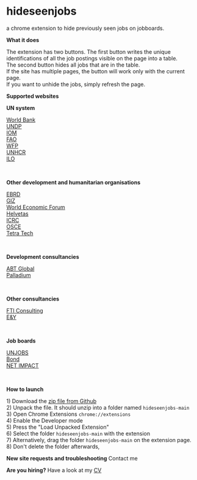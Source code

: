# hideseenjobs
a chrome extension to hide previously seen jobs on jobboards.
<p><b>What it does</b></p>
<p>The extension has two buttons. The first button writes the unique identifications of all the job postings visible on the page into a table. <br>
The second button hides all jobs that are in the table. <br>
If the site has multiple pages, the button will work only with the current page. <br>
If you want to unhide the jobs, simply refresh the page.</p>

<p><b>Supported websites</b></p>
<p><b>UN system</b></p>
<a href="worldbankgroup.csod.com">World Bank</a><br>
<a href="jobs.undp.org">UNDP</a><br>
<a href="recruit.iom.int">IOM</a><br>
<a href="jobs.fao.org">FAO</a><br>
<a href="wfp.org/careers/job-openings">WFP</a><br>
<a href="unhcr.wd3.myworkdayjobs.com">UNHCR</a><br>
<a href="jobs.ilo.org">ILO</a></p><br>
<p><b>Other development and humanitarian organisations</b></p>
<a href="jobs.ebrd.com">EBRD</a><br>
<a href="jobs.giz.de">GIZ</a><br>
<a href="weforum.wd3.myworkdayjobs.com">World Economic Forum</a><br>
<a href="helvetas.org">Helvetas</a><br>
<a href="careers.icrc.org">ICRC</a><br>
<a href="vacancies.osce.org">OSCE</a><br>
<a href="https://tetratech.referrals.selectminds.com/intdev/jobs/search/8390460">Tetra Tech</a></p><br>
<p><b>Development consultancies</b></p>
<a href="https://egpy.fa.us2.oraclecloud.com/hcmUI/CandidateExperience/en/sites/JoinAbt/requisitions?">ABT Global</a><br>
<a href="https://thepalladiumgroup.com/careers">Palladium</a></p><br>
<p><b>Other consultancies</b></p>
<a href="fticonsult.referrals.selectminds.com">FTI Consulting</a><br>
<a href="careers.ey.com">E&Y</a></p><br>
<p><b>Job boards</b></p>
<a href="unjobs.org">UNJOBS</a><br>
<a href="https://my.bond.org.uk/s/jobs">Bond</a><br>
<a href="netimpact.org">NET IMPACT</a></p><br>

<p><b>How  to launch</b></p>
<p>1) Download the <a href="https://github.com/iv-div/hideseenjobs/archive/master.zip">zip file from Github</a><br>
2) Unpack the file. It should unzip into a folder named <code>hideseenjobs-main</code><br>
3) Open Chrome Extensions <code>chrome://extensions</code><br>
4) Enable the Developer mode<br>
5) Press the "Load Unpacked Extension"<br>
6) Select the folder <code>hideseenjobs-main</code> with the extension<br>
7) Alternatively, drag the folder <code>hideseenjobs-main</code> on the extension page. <br>
8) Don't delete the folder afterwards, <br></p>
<p><b>New site requests and troubleshooting</b>
Contact me</p>
<p><b>Are you hiring?</b>
Have a look at my <a href="https://drive.google.com/file/d/1GDubREA7TtXvgmXGnKG8G2dwkXiRyXDo/view?usp=sharing">CV</a></p>
